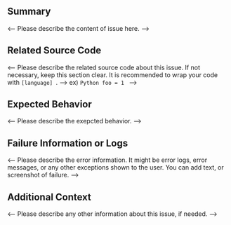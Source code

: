 ## Summary
<-- Please describe the content of issue here. -->

## Related Source Code
<-- 
Please describe the related source code about this issue. If not necessary, keep this section clear.
It is recommended to wrap your code with ```[language] ```. -->
  ex) ```Python
        foo = 1
      ```
-->

## Expected Behavior
<-- Please describe the exepcted behavior. -->

## Failure Information or Logs
<-- 
Please describe the error information. It might be error logs, error messages, or any other exceptions shown to the user.
You can add text, or screenshot of failure.
-->

## Additional Context
<--
Please describe any other information about this issue, if needed.
-->